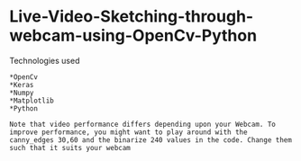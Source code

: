 # Live-Video-Sketching-through-webcam-using-OpenCv-Python

Technologies used

    *OpenCv
    *Keras
    *Numpy
    *Matplotlib
    *Python
    
    Note that video performance differs depending upon your Webcam. To improve performance, you might want to play around with the canny_edges 30,60 and the binarize 240 values in the code. Change them such that it suits your webcam
